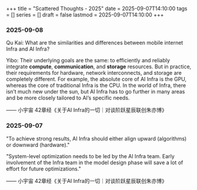 +++
title      = "Scattered Thoughts - 2025"
date       = 2025-09-07T14:10:00
tags       = []
series     = []
draft      = false
lastmod    = 2025-09-07T14:10:00
+++

### 2025-09-08

Qu Kai: What are the similarities and differences between mobile internet Infra and AI Infra?

Yibo: Their underlying goals are the same: to efficiently and reliably integrate **compute**, **communication**, and **storage** resources. But in practice, their requirements for hardware, network interconnects, and storage are completely different. For example, the absolute core of AI Infra is the GPU, whereas the core of traditional Infra is the CPU. In the world of Infra, there isn’t much new under the sun, but AI Infra has to go further in many areas and be more closely tailored to AI’s specific needs.

—— 小宇宙 42章经《关于AI Infra的一切｜对谈阶跃星辰联创朱亦博》

### 2025-09-07

"To achieve strong results, AI Infra should either align upward (algorithms) or downward (hardware)."

"System-level optimization needs to be led by the AI Infra team. Early involvement of the Infra team in the model design phase will save a lot of effort for future optimizations."

—— 小宇宙 42章经《关于AI Infra的一切｜对谈阶跃星辰联创朱亦博》
